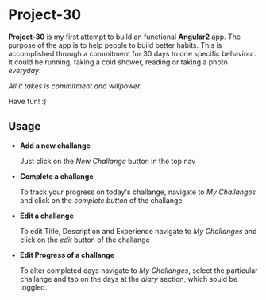 <h1>Project-30</h1>

<p><b>Project-30</b> is my first attempt to build an functional <b>Angular2</b> app.
The purpose of the app is to help people to build better habits.
This is accomplished through a commitment for 30 days to one specific behaviour.
It could be running, taking a cold shower, reading or taking a photo <i>everyday</i>.</p>
<p><i>All it takes is commitment and willpower.</i></p>
Have fun! :)

<h2>Usage</h2>
<ul>
<li>
<b>Add a new challange</b>
<p>Just click on the <i>New Challange</i> button in the top nav</p>
</li>
<li>
<b>Complete a challange</b>
<p>To track your progress on today's challange, navigate to <i>My Challanges</i> and click on the <i>complete button</i> of the challange</p>
</li>
<li>
<b>Edit a challange</b>
<p>To edit Title, Description and Experience navigate to <i>My Challanges</i> and click on the <i>edit</i> button of the challange</p>
</li>
<li>
<b>Edit Progress of a challange</b>
<p>To alter completed days navigate to <i>My Challanges</i>, select the particular challange and tap on the days at the <i>diary</i> section, which sould be toggled.</p>
</li>
<ul>

